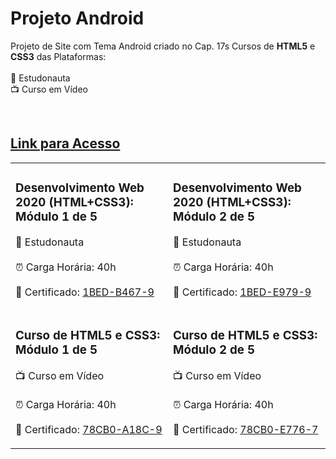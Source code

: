 <h1>Projeto Android</h1>

<p>Projeto de Site com Tema Android criado no Cap. 17s Cursos de <strong>HTML5</strong> e <strong>CSS3</strong> das Plataformas:<br><br>
🚀  Estudonauta<br>
📺  Curso em Vídeo</p><br>

<h2><a href="https://yasminelima.github.io/projeto-android/" target="_blank">Link para Acesso</a></h2>

<table>
    <tr>
        <td>
        <h3>Desenvolvimento Web 2020 (HTML+CSS3): Módulo 1 de 5</h3>
        <p>🚀 Estudonauta <br><br> ⏰ Carga Horária: 40h<br><br> 📜 Certificado: <a href="https://www.estudonauta.com/validacao-de-certificado/?codigo=1BED-B467-9" target="_blank">1BED-B467-9</a></p>
        </td>
        <td>
        <h3>Desenvolvimento Web 2020 (HTML+CSS3): Módulo 2 de 5</h3>
        <p>🚀 Estudonauta <br><br> ⏰ Carga Horária: 40h<br><br> 📜 Certificado: <a href="https://www.estudonauta.com/validacao-de-certificado/?codigo=1BED-B467-9" target="_blank">1BED-E979-9</a></p>
        </td>
    </tr>
    <tr>
        <td>
        <h3>Curso de HTML5  e CSS3: Módulo 1 de 5</h3>
        <p>📺  Curso em Vídeo <br><br> ⏰ Carga Horária: 40h<br><br> 📜 Certificado: <a href="https://www.cursoemvideo.com/validacao-de-certificado/?codigo=78CB0-A18C-9" target="_blank">78CB0-A18C-9
</a></p>
        </td>
        <td>
        <h3>Curso de HTML5  e CSS3: Módulo 2 de 5</h3>
        <p>📺  Curso em Vídeo <br><br> ⏰ Carga Horária: 40h<br><br> 📜 Certificado: <a href="https://www.cursoemvideo.com/validacao-de-certificado/?codigo=78CB0-C9E9-5" target="_blank">78CB0-E776-7</a></p>
        </td>
    </tr>
